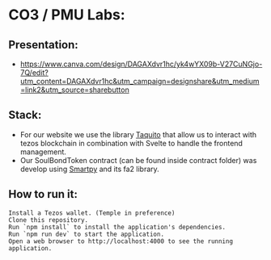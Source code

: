 # CO3 / PMU Labs:
## Presentation:
- https://www.canva.com/design/DAGAXdvr1hc/yk4wYX09b-V27CuNGjo-7Q/edit?utm_content=DAGAXdvr1hc&utm_campaign=designshare&utm_medium=link2&utm_source=sharebutton
## Stack:
- For our website we use the library [Taquito](https://tezostaquito.io/) that allow us to interact with tezos blockchain in combination with Svelte to handle the frontend management.
- Our SoulBondToken contract (can be found inside contract folder) was develop using [Smartpy](https://smartpy.io/) and its fa2 library.
## How to run it:
    Install a Tezos wallet. (Temple in preference)
    Clone this repository.
    Run `npm install` to install the application's dependencies.
    Run `npm run dev` to start the application.
    Open a web browser to http://localhost:4000 to see the running application.

